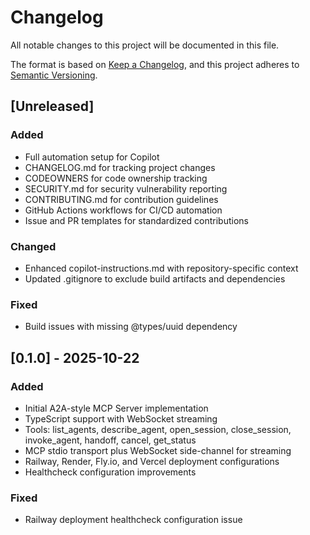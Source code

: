 # Changelog

All notable changes to this project will be documented in this file.

The format is based on [Keep a Changelog](https://keepachangelog.com/en/1.0.0/),
and this project adheres to [Semantic Versioning](https://semver.org/spec/v2.0.0.html).

## [Unreleased]

### Added
- Full automation setup for Copilot
- CHANGELOG.md for tracking project changes
- CODEOWNERS for code ownership tracking
- SECURITY.md for security vulnerability reporting
- CONTRIBUTING.md for contribution guidelines
- GitHub Actions workflows for CI/CD automation
- Issue and PR templates for standardized contributions

### Changed
- Enhanced copilot-instructions.md with repository-specific context
- Updated .gitignore to exclude build artifacts and dependencies

### Fixed
- Build issues with missing @types/uuid dependency

## [0.1.0] - 2025-10-22

### Added
- Initial A2A-style MCP Server implementation
- TypeScript support with WebSocket streaming
- Tools: list_agents, describe_agent, open_session, close_session, invoke_agent, handoff, cancel, get_status
- MCP stdio transport plus WebSocket side-channel for streaming
- Railway, Render, Fly.io, and Vercel deployment configurations
- Healthcheck configuration improvements

### Fixed
- Railway deployment healthcheck configuration issue
